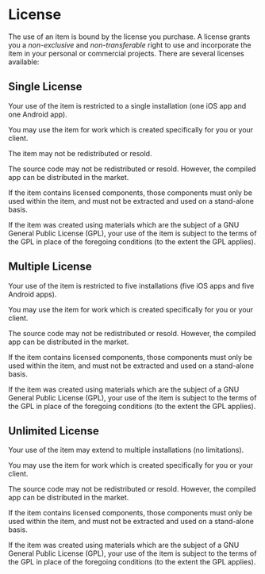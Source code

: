 # License

The use of an item is bound by the license you purchase. A license grants you a _non-exclusive_ and _non-transferable_ right to use and incorporate the item in your personal or commercial projects. There are several licenses available:

## Single License

Your use of the item is restricted to a single installation \(one iOS app and one Android app\).

You may use the item for work which is created specifically for you or your client.

The item may not be redistributed or resold.

The source code may not be redistributed or resold. However, the compiled app can be distributed in the market.

If the item contains licensed components, those components must only be used within the item, and must not be extracted and used on a stand-alone basis.

If the item was created using materials which are the subject of a GNU General Public License \(GPL\), your use of the item is subject to the terms of the GPL in place of the foregoing conditions \(to the extent the GPL applies\).

## Multiple License

Your use of the item is restricted to five installations \(five iOS apps and five Android apps\).

You may use the item for work which is created specifically for you or your client.

The source code may not be redistributed or resold. However, the compiled app can be distributed in the market.

If the item contains licensed components, those components must only be used within the item, and must not be extracted and used on a stand-alone basis.

If the item was created using materials which are the subject of a GNU General Public License \(GPL\), your use of the item is subject to the terms of the GPL in place of the foregoing conditions \(to the extent the GPL applies\).

## Unlimited License

Your use of the item may extend to multiple installations \(no limitations\).

You may use the item for work which is created specifically for you or your client.

The source code may not be redistributed or resold. However, the compiled app can be distributed in the market.

If the item contains licensed components, those components must only be used within the item, and must not be extracted and used on a stand-alone basis.

If the item was created using materials which are the subject of a GNU General Public License \(GPL\), your use of the item is subject to the terms of the GPL in place of the foregoing conditions \(to the extent the GPL applies\).

